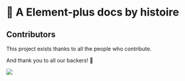 # 🎉 A Element-plus docs by histoire


## Contributors

This project exists thanks to all the people who contribute.

And thank you to all our backers! 🙏

<a href="https://github.com/element-plus/element-plus-docs-histoire/graphs/contributors">
  <img src="https://contrib.rocks/image?repo=element-plus/element-plus-docs-histoire" />
</a>
